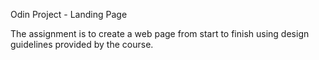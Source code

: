 Odin Project - Landing Page

The assignment is to create a web page from start to finish using design guidelines provided by the course.
